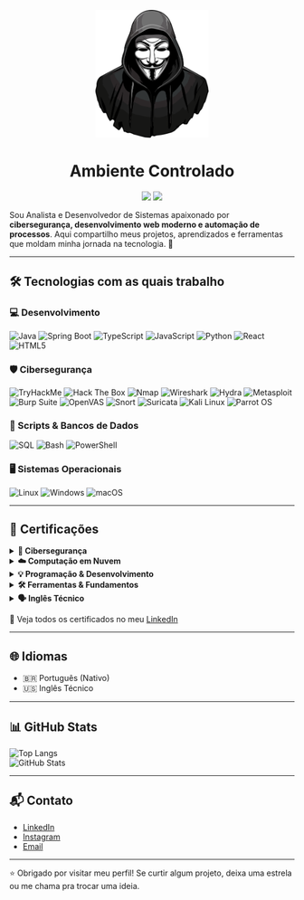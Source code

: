 <p align="center">
  <img src="https://raw.githubusercontent.com/euuCode/euuCode/refs/heads/main/anonymous.webp" width="200">
</p>

<h1 align="center">Ambiente Controlado </h1>

<p align="center">
  <img src="https://img.shields.io/badge/Foco-Cybersecurity%2C%20DevWeb%2C%20Automa%C3%A7%C3%A3o-7E57C2?style=flat-square&logo=target&logoColor=white"/>
  <img src="https://img.shields.io/badge/Certifica%C3%A7%C3%B5es-ISO%2027001%2C%20AWS%20Cloud%2C%20IBM%20Cybersecurity-5E35B1?style=flat-square&logo=certified&logoColor=white"/>
</p>

Sou Analista e Desenvolvedor de Sistemas apaixonado por **cibersegurança, desenvolvimento web moderno e automação de processos**. Aqui compartilho meus projetos, aprendizados e ferramentas que moldam minha jornada na tecnologia. 🚀

---

## 🛠️ Tecnologias com as quais trabalho

### 💻 Desenvolvimento

![Java](https://img.shields.io/badge/Java-9933CC?style=flat-square&logo=java&logoColor=white)
![Spring Boot](https://img.shields.io/badge/SpringBoot-8E24AA?style=flat-square&logo=spring-boot&logoColor=white)
![TypeScript](https://img.shields.io/badge/TypeScript-6A1B9A?style=flat-square&logo=typescript&logoColor=white)
![JavaScript](https://img.shields.io/badge/JavaScript-AB47BC?style=flat-square&logo=javascript&logoColor=white)
![Python](https://img.shields.io/badge/Python-7E57C2?style=flat-square&logo=python&logoColor=white)
![React](https://img.shields.io/badge/React-8E24AA?style=flat-square&logo=react&logoColor=white)
![HTML5](https://img.shields.io/badge/HTML5-6A1B9A?style=flat-square&logo=html5&logoColor=white)

### 🛡️ Cibersegurança

![TryHackMe](https://img.shields.io/badge/TryHackMe-9C27B0?style=flat-square&logo=tryhackme&logoColor=white)
![Hack The Box](https://img.shields.io/badge/HTB-7B1FA2?style=flat-square&logo=hack-the-box&logoColor=white)
![Nmap](https://img.shields.io/badge/Nmap-6A1B9A?style=flat-square&logo=nmap&logoColor=white)
![Wireshark](https://img.shields.io/badge/Wireshark-8E24AA?style=flat-square&logo=wireshark&logoColor=white)
![Hydra](https://img.shields.io/badge/Hydra-BA68C8?style=flat-square&logo=hydra&logoColor=white)
![Metasploit](https://img.shields.io/badge/Metasploit-9C27B0?style=flat-square&logo=metasploit&logoColor=white)
![Burp Suite](https://img.shields.io/badge/Burp_Suite-8E24AA?style=flat-square&logo=burp-suite&logoColor=white)
![OpenVAS](https://img.shields.io/badge/OpenVAS-6A1B9A?style=flat-square&logo=OpenVAS&logoColor=white)
![Snort](https://img.shields.io/badge/Snort-BA68C8?style=flat-square&logo=snort&logoColor=white)
![Suricata](https://img.shields.io/badge/Suricata-8E24AA?style=flat-square&logo=suricata&logoColor=white)
![Kali Linux](https://img.shields.io/badge/Kali_Linux-7B1FA2?style=flat-square&logo=kalilinux&logoColor=white)
![Parrot OS](https://img.shields.io/badge/Parrot%20OS-7B1FA2?style=flat-square&logo=parrot-security&logoColor=white)

### 🧠 Scripts & Bancos de Dados

![SQL](https://img.shields.io/badge/SQL-6A1B9A?style=flat-square&logo=postgresql&logoColor=white)
![Bash](https://img.shields.io/badge/Bash-7B1FA2?style=flat-square&logo=gnu-bash&logoColor=white)
![PowerShell](https://img.shields.io/badge/PowerShell-8E24AA?style=flat-square&logo=powershell&logoColor=white)

### 🖥️ Sistemas Operacionais

![Linux](https://img.shields.io/badge/Linux-7B1FA2?style=flat-square&logo=linux&logoColor=white)
![Windows](https://img.shields.io/badge/Windows-6A1B9A?style=flat-square&logo=windows&logoColor=white)
![macOS](https://img.shields.io/badge/macOS-4A148C?style=flat-square&logo=apple&logoColor=white)

---

## 📜 Certificações

<details>
  <summary><strong>🔐 Cibersegurança</strong></summary>

- Cisco: Introduction to Cybersecurity, Ethical Hacker, Endpoint Security, Junior Cybersecurity Analyst  
- IBM: Cybersecurity Fundamentals, **Data Privacy Fundamentals**  
- Google: **Google Cybersecurity**  
- Una: Sistemas Computacionais e Segurança  
</details>

<details>
  <summary><strong>☁️ Computação em Nuvem</strong></summary>

- AWS Academy – Cloud Foundations  
- DIO – Fundamentos AWS  
- Green Software Foundation – Green Software (EN & PT-BR)  
</details>

<details>
  <summary><strong>💡 Programação & Desenvolvimento</strong></summary>

- OOP com Java – DIO  
- Python Essentials 1 & 2 – Cisco  
- Fundamentos de Data Science – DSA  
- Desenvolvimento Moderno e Modelagem de Software – DIO & Una  
</details>

<details>
  <summary><strong>🛠️ Ferramentas & Fundamentos</strong></summary>

- Git e GitHub – DIO  
- Conectividade e Ambientes Computacionais – Una  
</details>

<details>
  <summary><strong>🗣️ Inglês Técnico</strong></summary>

- English for IT 1 & 2 – Cisco  
</details>

🔗 Veja todos os certificados no meu [LinkedIn](https://linkedin.com/in/marcio-ferreira01/)

---

## 🌐 Idiomas

- 🇧🇷 Português (Nativo)  
- 🇺🇸 Inglês Técnico  

---

## 📊 GitHub Stats

![Top Langs](https://github-readme-stats.vercel.app/api/top-langs/?username=euuCode&layout=compact&theme=dracula&hide_border=true)  
![GitHub Stats](https://github-readme-stats.vercel.app/api?username=euuCode&show_icons=true&theme=dracula&hide_border=true)

---

## 📬 Contato

- [LinkedIn](https://www.linkedin.com/in/marcio-ferreira01/)  
- [Instagram](https://instagram.com/euumarcin)  
- [Email](mailto:marcioh22007@gmail.com)

---

⭐ Obrigado por visitar meu perfil! Se curtir algum projeto, deixa uma estrela ou me chama pra trocar uma ideia.
